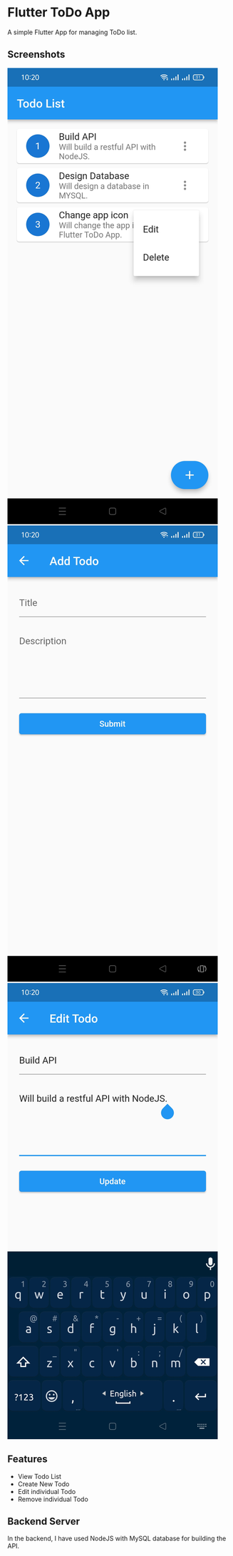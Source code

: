 
# Flutter ToDo App

A simple Flutter App for managing ToDo list.


## Screenshots

![App Screenshot1](https://github.com/fhhimel/flutter-todo-app/blob/main/preview_1.jpg?raw=true)
![App Screenshot2](https://github.com/fhhimel/flutter-todo-app/blob/main/preview_2.jpg?raw=true)
![App ScreenShot2](https://github.com/fhhimel/flutter-todo-app/blob/main/preview_3.jpg?raw=true)


## Features

- View Todo List
- Create New Todo
- Edit individual Todo
- Remove individual Todo


## Backend Server
In the backend, I have used NodeJS with MySQL database for building the API.